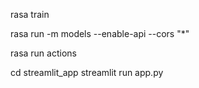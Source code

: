 rasa train

rasa run -m models --enable-api --cors "*"

rasa run actions

cd streamlit_app
streamlit run app.py
